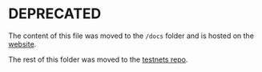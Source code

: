 # DEPRECATED

The content of this file was moved to the `/docs` folder and is hosted on the 
[website](https://cosmos.network/docs/getting-started/full-node.html#run-a-full-node).

The rest of this folder was moved to the [testnets
repo](https://github.com/cosmos/testnets).
